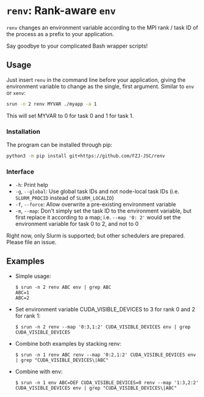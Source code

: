 # `renv`: Rank-aware `env`

`renv` changes an environment variable according to the MPI rank / task ID of the process as a prefix to your application.

Say goodbye to your complicated Bash wrapper scripts!

## Usage

Just insert `renv` in the command line before your application, giving the environment variable to change as the single, first argument. Similar to `env` or `xenv`:

```bash
srun -n 2 renv MYVAR ./myapp -a 1
```

This will set MYVAR to 0 for task 0 and 1 for task 1.

### Installation

The program can be installed through pip:

```bash
python3 -m pip install git+https://github.com/FZJ-JSC/renv
```

### Interface

* `-h`: Print help
* `-g`, `--global`: Use global task IDs and not node-local task IDs (i.e. `SLURM_PROCID` instead of `SLURM_LOCALID`)
* `-f`, `--force`: Allow overwrite a pre-existing environment variable
* `-m`, `--map`: Don't simply set the task ID to the environment variable, but first replace it according to a map; i.e. `--map '0: 2'` would set the environment variable for task 0 to 2, and not to 0

Right now, only Slurm is supported; but other schedulers are prepared. Please file an issue.

## Examples

* Simple usage:
    
    ```shell
    $ srun -n 2 renv ABC env | grep ABC
    ABC=1
    ABC=2
    ```
* Set environment variable CUDA_VISIBLE_DEVICES to 3 for rank 0 and 2 for rank 1:

    ```shell
    $ srun -n 2 renv --map '0:3,1:2' CUDA_VISIBLE_DEVICES env | grep CUDA_VISIBLE_DEVICES
    ```
* Combine both examples by stacking renv:

    ```shell
    $ srun -n 1 renv ABC renv --map '0:2,1:2' CUDA_VISIBLE_DEVICES env | grep "CUDA_VISIBLE_DEVICES\|ABC"
    ```
* Combine with env:

    ```shell
    $ srun -n 1 env ABC=DEF CUDA_VISIBLE_DEVICES=0 renv --map '1:3,2:2' CUDA_VISIBLE_DEVICES env | grep "CUDA_VISIBLE_DEVICES\|ABC"
    ```
